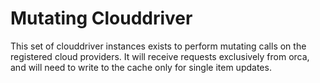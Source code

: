 # Mutating Clouddriver

This set of clouddriver instances exists to perform mutating calls on the
registered cloud providers. It will receive requests exclusively from orca, and
will need to write to the cache only for single item updates.
